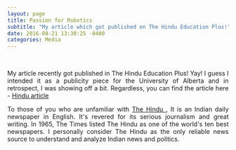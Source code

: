 ```yaml
---
layout: page
title: Passion for Robotics
subtitle: "My article which got published on The Hindu Education Plus!"
date: 2016-08-21 13:30:25 -0400
categories: Media
---
```


<div class="row uniform">
<div class="4u 12u$(medium)">
</div>
	<div class="4u 12u$(medium)">
        <span class="image main"><img src="{{site.url}}/assets/images/hindu_article_pose.jpg" alt="" /></span>
</div>
<div class="4u 12u$(medium)">
</div>
</div>

<br>

<p align="justify"> My article recently got published in The Hindu Education Plus! Yay! I guess I intended it as a publicity piece for the University of Alberta and in retrospect, I was showing off a bit. 
Regardless, you can find the article here - <a href="http://www.thehindu.com/features/education/gauthan-vasan-shares-his-fascination-for-creating-intelligent-artificial-limbs-at-the-university-of-alberta/article9012039.ece" target = "_blank"> Hindu article </a> </p>

<p align="justify"> To those of you who are unfamiliar with <a href="https://en.wikipedia.org/wiki/The_Hindu" target="_blank"> The Hindu </a>, It is an Indian daily newspaper in English. It's revered for its serious journalism and great writing. In 1965, The Times listed The Hindu as one of the world's ten best newspapers. I personally consider The Hindu as the only reliable news source to understand and analyze Indian news and politics. </p>